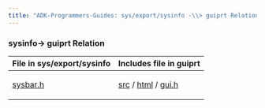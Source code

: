 ```yaml
---
title: "ADK-Programmers-Guides: sys/export/sysinfo -\\> guiprt Relation"
---
```


### sysinfo→ guiprt Relation

| File in sys/export/sysinfo | Includes file in guiprt |
|----|----|
| <p><a href="sysbar_8h.md">sysbar.h</a></p> | <p><a href="dir_7447c8e6446ba60664134d106c4ecb69.md">src</a> / <a href="dir_8c13e55433a2f6247a8b0f337ff26c19.md">html</a> / <a href="gui_8h.md">gui.h</a></p> |
